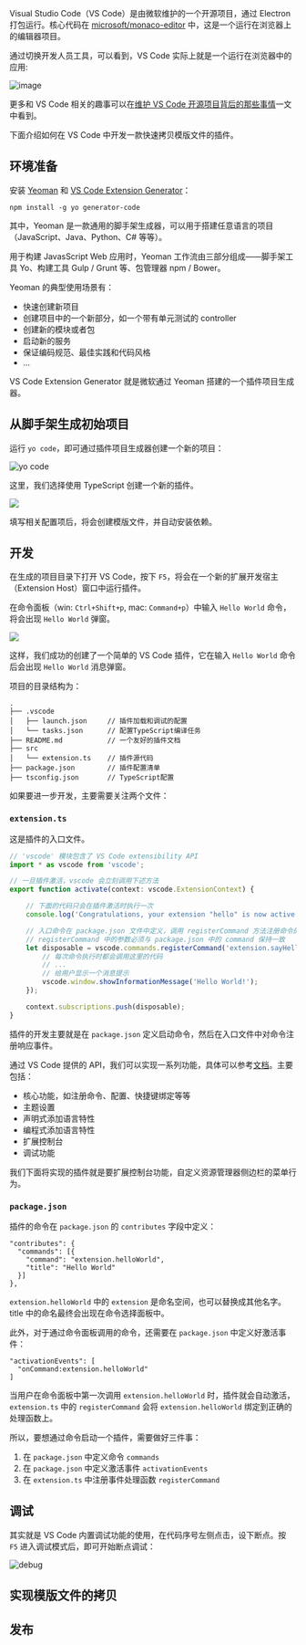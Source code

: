 Visual Studio Code（VS Code）是由微软维护的一个开源项目，通过 Electron 打包运行。核心代码在 [microsoft/monaco-editor](https://github.com/Microsoft/monaco-editor) 中，这是一个运行在浏览器上的编辑器项目。

通过切换开发人员工具，可以看到，VS Code 实际上就是一个运行在浏览器中的应用:

![image](https://user-images.githubusercontent.com/9818716/62685520-668aa880-b9f5-11e9-913a-50db41fb79e4.png)

更多和 VS Code 相关的趣事可以在[维护 VS Code 开源项目背后的那些事情](https://www.zhihu.com/question/36292298/answer/160028010)一文中看到。

下面介绍如何在 VS Code 中开发一款快速拷贝模版文件的插件。

## 环境准备

安装 [Yeoman](https://yeoman.io/) 和 [VS Code Extension Generator](https://github.com/Microsoft/vscode-generator-code)：

```
npm install -g yo generator-code
```

其中，Yeoman 是一款通用的脚手架生成器，可以用于搭建任意语言的项目（JavaScript、Java、Python、C# 等等）。

用于构建 JavasScript Web 应用时，Yeoman 工作流由三部分组成——脚手架工具 Yo、构建工具 Gulp / Grunt 等、包管理器 npm / Bower。

Yeoman 的典型使用场景有：
- 快速创建新项目
- 创建项目中的一个新部分，如一个带有单元测试的 controller
- 创建新的模块或者包
- 启动新的服务
- 保证编码规范、最佳实践和代码风格
- ...

VS Code Extension Generator 就是微软通过 Yeoman 搭建的一个插件项目生成器。

## 从脚手架生成初始项目

运行 `yo code`，即可通过插件项目生成器创建一个新的项目：

![yo code](https://user-images.githubusercontent.com/9818716/62768739-1af5fe80-baca-11e9-8f36-6b6c091762d7.png)

这里，我们选择使用 TypeScript 创建一个新的插件。

![](https://user-images.githubusercontent.com/9818716/62695621-4b299880-ba09-11e9-83af-fe63ed0a7ffa.png)

填写相关配置项后，将会创建模版文件，并自动安装依赖。

## 开发

在生成的项目目录下打开 VS Code，按下 `F5`，将会在一个新的扩展开发宿主（Extension Host）窗口中运行插件。

在命令面板（win: `Ctrl+Shift+p`, mac: `Command+p`）中输入 `Hello World` 命令，将会出现 `Hello World` 弹窗。

![](https://user-images.githubusercontent.com/9818716/62702572-aebbc200-ba19-11e9-86ca-0420a6160ae6.png)

这样，我们成功的创建了一个简单的 VS Code 插件，它在输入 `Hello World` 命令后会出现 `Hello World` 消息弹窗。

项目的目录结构为：

```
.
├── .vscode
│   ├── launch.json     // 插件加载和调试的配置
│   └── tasks.json      // 配置TypeScript编译任务
├── README.md           // 一个友好的插件文档
├── src
│   └── extension.ts    // 插件源代码
├── package.json        // 插件配置清单
├── tsconfig.json       // TypeScript配置
```

如果要进一步开发，主要需要关注两个文件：

### `extension.ts`

这是插件的入口文件。

```javascript
// 'vscode' 模块包含了 VS Code extensibility API
import * as vscode from 'vscode';

// 一旦插件激活，vscode 会立刻调用下述方法
export function activate(context: vscode.ExtensionContext) {

    // 下面的代码只会在插件激活时执行一次
    console.log('Congratulations, your extension "hello" is now active!');

    // 入口命令在 package.json 文件中定义，调用 registerCommand 方法注册命令的回调
    // registerCommand 中的参数必须与 package.json 中的 command 保持一致
    let disposable = vscode.commands.registerCommand('extension.sayHello', () => {
        // 每次命令执行时都会调用这里的代码
        // ...
        // 给用户显示一个消息提示
        vscode.window.showInformationMessage('Hello World!');
    });

    context.subscriptions.push(disposable);
}
```

插件的开发主要就是在 `package.json` 定义启动命令，然后在入口文件中对命令注册响应事件。

通过 VS Code 提供的 API，我们可以实现一系列功能，具体可以参考[文档](https://liiked.github.io/VS-Code-Extension-Doc-ZH/#/extension-capabilities/README)。主要包括：
- 核心功能，如注册命令、配置、快捷键绑定等等
- 主题设置
- 声明式添加语言特性
- 编程式添加语言特性
- 扩展控制台
- 调试功能

我们下面将实现的插件就是要扩展控制台功能，自定义资源管理器侧边栏的菜单行为。

### `package.json`

插件的命令在 `package.json` 的 `contributes` 字段中定义：

```
"contributes": {
  "commands": [{
    "command": "extension.helloWorld",
    "title": "Hello World"
  }]
},
```

`extension.helloWorld` 中的 `extension` 是命名空间，也可以替换成其他名字。title 中的命名最终会出现在命令选择面板中。

此外，对于通过命令面板调用的命令，还需要在 `package.json` 中定义好激活事件：

```
"activationEvents": [
  "onCommand:extension.helloWorld"
]
```

当用户在命令面板中第一次调用 `extension.helloWorld` 时，插件就会自动激活，`extension.ts` 中的 `registerCommand` 会将 `extension.helloWorld` 绑定到正确的处理函数上。

所以，要想通过命令启动一个插件，需要做好三件事：

1. 在 `package.json` 中定义命令 `commands`
2. 在 `package.json` 中定义激活事件 `activationEvents`
3. 在 `extension.ts` 中注册事件处理函数 `registerCommand`

## 调试

其实就是 VS Code 内置调试功能的使用，在代码序号左侧点击，设下断点。按 `F5` 进入调试模式后，即可开始断点调试：

![debug](https://user-images.githubusercontent.com/9818716/62768369-488e7800-bac9-11e9-9e4f-edfe0a62df5c.png)

## 实现模版文件的拷贝



## 发布